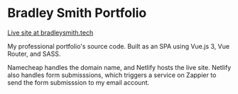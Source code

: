 # Bradley Smith Portfolio

[Live site at bradleysmith.tech](https://bradleysmith.tech)

My professional portfolio's source code. Built as an SPA using Vue.js 3, Vue
Router, and SASS.

Namecheap handles the domain name, and Netlify hosts the live site. Netlify also
handles form submisssions, which triggers a service on Zappier to send the form
submisssion to my email account.
